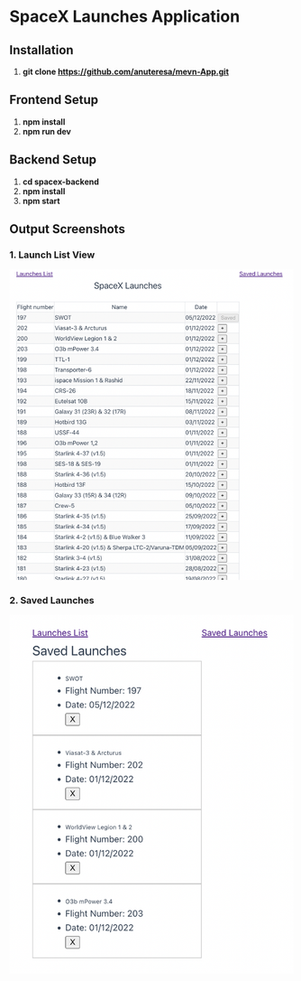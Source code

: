 # SpaceX Launches Application

## Installation

1.  **git clone https://github.com/anuteresa/mevn-App.git**
   
## Frontend Setup 
1.  **npm install**
    <!-- Copy Button -->
3.   **npm run dev**

## Backend Setup

1. **cd spacex-backend**
2.  **npm install**
3.   **npm start**
   
  ## Output Screenshots

### 1. Launch List View
![Launch List](outputs/Launch_list.png)

### 2. Saved Launches
![Saved Launches](outputs/Saved_List.png)

